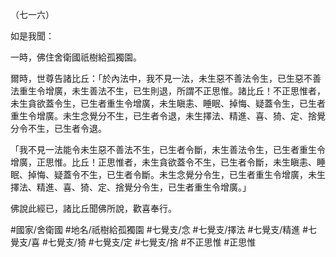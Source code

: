 （七一六）

如是我聞：

一時，佛住舍衛國祇樹給孤獨園。

爾時，世尊告諸比丘：「於內法中，我不見一法，未生惡不善法令生，已生惡不善法重生令增廣，未生善法不生，已生則退，所謂不正思惟。諸比丘！不正思惟者，未生貪欲蓋令生，已生者重生令增廣，未生瞋恚、睡眠、掉悔、疑蓋令生，已生者重生令增廣。未生念覺分不生，已生者令退，未生擇法、精進、喜、猗、定、捨覺分令不生，已生者令退。

「我不見一法能令未生惡不善法不生，已生者令斷，未生善法令生，已生者重生令增廣，正思惟。比丘！正思惟者，未生貪欲蓋令不生，已生者令斷，未生瞋恚、睡眠、掉悔、疑蓋令不生，已生者令斷。未生念覺分令生，已生者重生令增廣，未生擇法、精進、喜、猗、定、捨覺分令生，已生者重生令增廣。」

佛說此經已，諸比丘聞佛所說，歡喜奉行。

#國家/舍衛國
#地名/祇樹給孤獨園
#七覺支/念
#七覺支/擇法
#七覺支/精進
#七覺支/喜
#七覺支/猗
#七覺支/定
#七覺支/捨
#不正思惟
#正思惟
